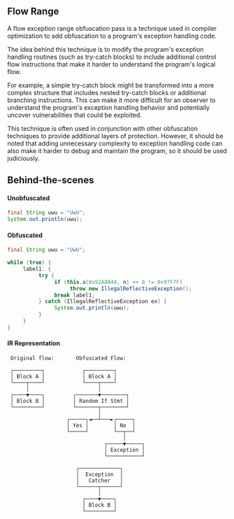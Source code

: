 
## Flow Range
A flow exception range obfuscation pass is a technique used in compiler optimization to add obfuscation to a program's exception handling code.

The idea behind this technique is to modify the program's exception handling routines (such as try-catch blocks) to include additional control flow instructions that make it harder to understand the program's logical flow.

For example, a simple try-catch block might be transformed into a more complex structure that includes nested try-catch blocks or additional branching instructions. This can make it more difficult for an observer to understand the program's exception handling behavior and potentially uncover vulnerabilities that could be exploited.

This technique is often used in conjunction with other obfuscation techniques to provide additional layers of protection. However, it should be noted that adding unnecessary complexity to exception handling code can also make it harder to debug and maintain the program, so it should be used judiciously.


## Behind-the-scenes

#### Unobfuscated
```java
final String uwu = "UwU";
System.out.println(uwu);
```

#### Obfuscated
```java
final String uwu = "UwU";

while (true) {
     label1: {
          try {
               if (this.a(0x92A8B44, n) >> 8 != 0x97F7F)
                    throw new IllegalReflectiveException();
               break label1;
          } catch (IllegalReflectiveException ex) {
               System.out.println(uwu);
          }
     }
}
```

#### IR Representation
```
 Original flow:       Obfuscated Flow:

 ┌─────────┐            ┌─────────┐
 │ Block A │            │ Block A │
 └────┬────┘            └────┬────┘
      │                      │
 ┌────▼────┐         ┌───────▼────────┐
 │ Block B │         │ Random If Stmt │
 └─────────┘         └───────┬────────┘
                             │
                   ┌─────┐◄──┴───►┌─────┐
                   │ Yes │        │ No  │
                   └─────┘        └──┬──┘
                                     │
                               ┌─────▼─────┐
                               │ Exception │
                               └───────────┘

                      ┌─────────────┐
                      │  Exception  │
                      │   Catcher   │
                      └──────┬──────┘
                             │
                        ┌────▼────┐
                        │ Block B │
                        └─────────┘
```
